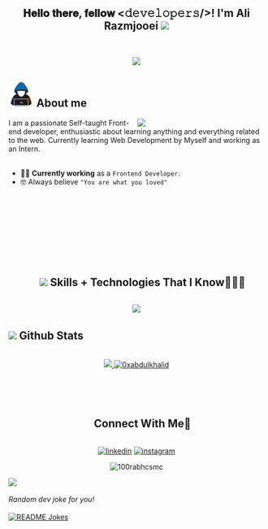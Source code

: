 <div align="center">
<h2> 𝐇𝐞𝐥𝐥𝐨 𝐭𝐡𝐞𝐫𝐞, 𝐟𝐞𝐥𝐥𝐨𝐰 <𝚍𝚎𝚟𝚎𝚕𝚘𝚙𝚎𝚛𝚜/>! I'm Ali Razmjooei <img src="https://media.giphy.com/media/hvRJCLFzcasrR4ia7z/giphy.gif" width="30px"></h2>
<br>
<p><img src="https://media3.giphy.com/media/vhVqGkxDYxAaRbOWVp/giphy.gif?cid=ecf05e478d12toykr69im665t1vq86ujxyap7qsx7dnszbdr&ep=v1_gifs_related&rid=giphy.gif&ct=g" width="300"></p>
</div>


<!--About me-->
## <picture><img src = "https://github.com/0xAbdulKhalid/0xAbdulKhalid/raw/main/assets/mdImages/about_me.gif" width = 50px></picture> **About me**
<div>
<picture> <img align="right" src="https://media1.giphy.com/media/3ohjV6HSEtEZSKSjoQ/giphy.gif?cid=ecf05e47sg8n7ykta7tmhtphwokw4f9zp76dmrkssebwtoso&ep=v1_gifs_related&rid=giphy.gif&ct=g" width = 250px></picture>
I am a passionate Self-taught Front-end developer, enthusiastic about learning anything and everything related to the web. Currently learning Web Development by Myself and working as an Intern.
<br><br>
  
- :technologist: **Currently working** as a `Frontend Developer`.
- :nerd_face: Always believe `"You are what you loved"`
<br>

</div>
<br><br><br><br><br><br>




<!--h1 without bottom border-->
<div id="user-content-toc">
  <ul align="center">
    <summary><h2 style="display: inline-block"> <img src="https://media2.giphy.com/media/QssGEmpkyEOhBCb7e1/giphy.gif?cid=ecf05e47a0n3gi1bfqntqmob8g9aid1oyj2wr3ds3mg700bl&rid=giphy.gif" width ="25"><b> Skills</b> + Technologies That I Know👨🏻‍💻</h2></summary>
  </ul>
</div>
<!--tech stack icons-->
<p align="center">
  <a href="https://github.com/liebe-developing">
    <img src="https://skillicons.dev/icons?i=bootstrap,css,github,html,js,materialui,nextjs,postman,react,tailwind,ts,vscode&perline=14" />
  </a>
</p>





## <img src="https://media.giphy.com/media/iY8CRBdQXODJSCERIr/giphy.gif" width="35"><b> Github Stats </b>
<br>

<div align="center">

<a href="https://github.com/liebe-developing">
  <img src="https://github-readme-stats.vercel.app/api?username=liebe-developing&include_all_commits=true&count_private=true&show_icons=true&line_height=20&title_color=7A7ADB&icon_color=2234AE&text_color=D3D3D3&bg_color=0,000000,130F40" width="450"/>
  <img src="https://github-readme-stats.vercel.app/api/top-langs?username=liebe-developing&show_icons=true&locale=en&layout=compact&line_height=20&title_color=7A7ADB&icon_color=2234AE&text_color=D3D3D3&bg_color=0,000000,130F40" width="375"  alt="0xabdulkhalid"/>

</a>
</div>

<br>
<br>
<br>



<!-- Connect with me -->
<!--h2 without bottom border-->
<div id="user-content-toc">
  <ul align="center">
    <summary><h2 style="display: inline-block">Connect With Me🤝</h2></summary>
  </ul>
</div>



<!--icons and links-->
<div align="center">
<p align="center">
<a href="https://www.linkedin.com/in/ali-razmjooei-8760b7208" target="blank"><img align="center" src="https://user-images.githubusercontent.com/88904952/234979284-68c11d7f-1acc-4f0c-ac78-044e1037d7b0.png" alt="linkedin" height="50" width="50" /></a>
<a href="https://www.instagram.com/alirazmjue" target="blank"><img align="center" src="https://user-images.githubusercontent.com/88904952/234981169-2dd1e58f-4b7e-468c-8213-034ba62156c3.png" alt="instagram" height="50" width="50" /></a>
</p>
<!--profile visit count-->
<p> <img src="https://komarev.com/ghpvc/?username=liebe-developing&label=Profile%20views&color=0e75b6&style=flat" alt="100rabhcsmc" /> </p>
</div>

<!--horizontal divider(gradiant)-->
<img src="https://user-images.githubusercontent.com/73097560/115834477-dbab4500-a447-11eb-908a-139a6edaec5c.gif">

<br>

<i>Random dev joke for you!</i><br><br>
<a href="https://readme-jokes.vercel.app"><img align="center" src="https://readme-jokes.vercel.app/api" alt="README Jokes"></a>
<br>


